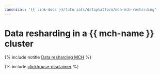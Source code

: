 ```yaml
---
canonical: '{{ link-docs }}/tutorials/dataplatform/mch-mch-resharding'
---
```


# Data resharding in a {{ mch-name }} cluster

{% include notitle [Data resharding MCH](../../_tutorials/dataplatform/datatransfer/mch-mch-resharding.md) %}

{% include [clickhouse-disclaimer](../../_includes/clickhouse-disclaimer.md) %}
